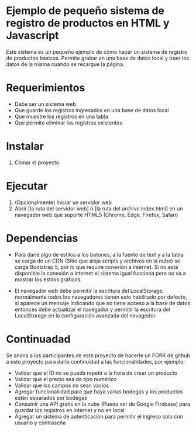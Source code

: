 # Ejemplo de pequeño sistema de registro de productos en HTML y Javascript
Este sistema es un pequeño ejemplo de cómo hacer un sistema de registro de productos básicos. Permite grabar en una base de datos local y traer los datos de la misma cuando se recargue la página.

# Requerimientos
- Debe ser un sistema web
- Que guarde los registros ingresados en una base de datos local
- Que muestre los registros en una tabla
- Que permite eliminar los registros existentes

# Instalar
1. Clonar el proyecto

# Ejecutar
1. (Opcionalmente) Iniciar un servidor web
2. Abrir [la ruta del servidor web] ó [la ruta del archivo index.html] en un navegador web que soporte HTML5 (Chrome, Edge, Firefox, Safari)

# Dependencias
- Para darle algo de estilos a los botones, a la fuente de text y a la tabla se carga de un CDN (Sitio que aloja scripts y archivos en la nube) se carga Bootstrap 5, por lo que require conexión a internet. Si no está disponible la conexión a internet el sistema igual funciona pero no va a mostrar los estilos gráficos.

- El navegador web debe permitir la escritura del LocalStorage, normalmente todos los navegadores tienen esto habilitado por defecto, si aparece un mensaje indicando que no tiene acceso a la base de datos entonces debe actualizar el navegador y permitir la escritura del LocalStorage en la configuración avanzada del nevagedor

# Continuadad 
Se anima a los participantes de este proyecto de hacerle un FORK de github a este proyecto para darle continuidad a las funcionalidades, por ejemplo:
- Validar que el ID no se pueda repetir a la hora de crear un producto
- Validar que el precio sea de tipo numérico
- Validar que los campos no sean vacíos
- Agregar funcionaliidad para que haya varias bodegas y los productos estén separados por bodegas
- Consumir una API gratis en la nube (Puede ser de Google Firebase) para guardar los registros en internet y no en local
- Agregar un sistema de autenticación para permitir el ingreso solo con usuario y contraseña